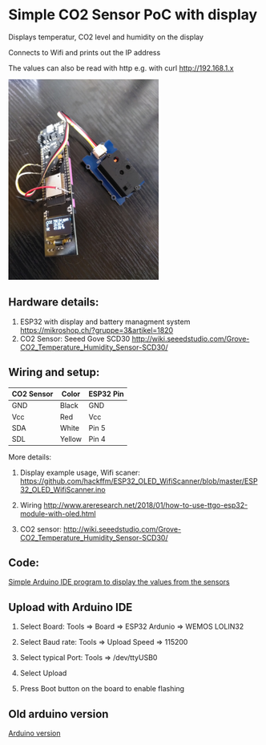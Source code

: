 # Simple CO2 Sensor PoC with display
Displays temperatur, CO2 level and humidity on the display

Connects to Wifi and prints out the IP address

The values can also be read with http e.g. with curl http://192.168.1.x

<img src="https://github.com/cfasnacht/co2-sensor/blob/master/images/esp32-co2-sens.jpg" height="400">

## Hardware details:

1. ESP32 with display and battery managment system
https://mikroshop.ch/?gruppe=3&artikel=1820
2. CO2 Sensor: Seeed Gove SCD30
http://wiki.seeedstudio.com/Grove-CO2_Temperature_Humidity_Sensor-SCD30/

## Wiring and setup:

| CO2 Sensor | Color      | ESP32 Pin  |
| ---------- | ---------- | ---------- |
| GND        | Black      | GND        |
| Vcc        | Red        | Vcc        |
| SDA        | White      | Pin 5      |
| SDL        | Yellow     | Pin 4      |

More details:

1. Display example usage, Wifi scaner:
https://github.com/hackffm/ESP32_OLED_WifiScanner/blob/master/ESP32_OLED_WifiScanner.ino

2. Wiring
http://www.areresearch.net/2018/01/how-to-use-ttgo-esp32-module-with-oled.html

3. CO2 sensor:
http://wiki.seeedstudio.com/Grove-CO2_Temperature_Humidity_Sensor-SCD30/

## Code:
[Simple Arduino IDE program to display the values from the sensors](./ESP32_CO2_display.ino)

## Upload with Arduino IDE

1. Select Board:  Tools => Board => ESP32 Ardunio => WEMOS LOLIN32

2. Select Baud rate: Tools => Upload Speed => 115200

3. Select typical Port: Tools => /dev/ttyUSB0

4. Select Upload

5. Press Boot button on the board to enable flashing

## Old arduino version
[Arduino version](./arduino_version/README.md)
